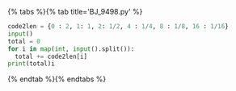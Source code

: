 {% tabs %}{% tab title='BJ_9498.py' %}

```py
code2len = {0 : 2, 1: 1, 2: 1/2, 4 : 1/4, 8 : 1/8, 16 : 1/16}
input()
total = 0
for i in map(int, input().split()):
  total += code2len[i]
print(total)i
```

{% endtab %}{% endtabs %}
